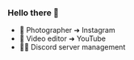 ### Hello there 👋

- 📸 Photographer ➜ Instagram 
- 🎥 Video editor ➜ YouTube 
- 👨‍💻 Discord server management
  
<!--
**TheStartGame/TheStartGame** is a ✨ _special_ ✨ repository because its `README.md` (this file) appears on your GitHub profile.

Here are some ideas to get you started:
-->
